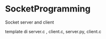 # SocketProgramming
Socket server and client

template di server.c , client.c, server.py,  client.c
